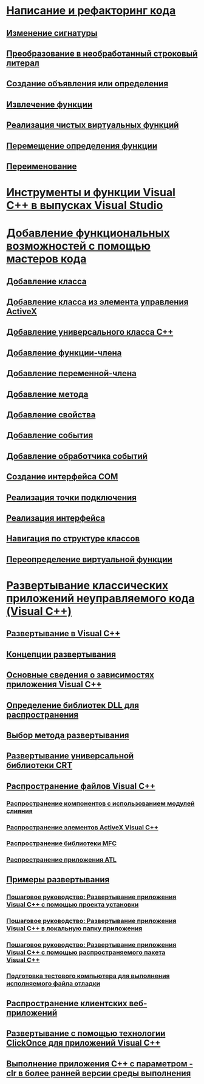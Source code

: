 # [Написание и рефакторинг кода](writing-and-refactoring-code-cpp.md)
## [Изменение сигнатуры](refactoring/change-signature.md)
## [Преобразование в необработанный строковый литерал](refactoring/convert-to-raw-string-literal.md)
## [Создание объявления или определения](refactoring/create-declaration-definition.md)
## [Извлечение функции](refactoring/extract-function.md)
## [Реализация чистых виртуальных функций](refactoring/implement-pure-virtuals.md)
## [Перемещение определения функции](refactoring/move-definition-location.md)
## [Переименование](refactoring/rename.md)
# [Инструменты и функции Visual C++ в выпусках Visual Studio](visual-cpp-tools-and-features-in-visual-studio-editions.md)
# [Добавление функциональных возможностей с помощью мастеров кода](adding-functionality-with-code-wizards-cpp.md)
## [Добавление класса](adding-a-class-visual-cpp.md)
## [Добавление класса из элемента управления ActiveX](adding-a-class-from-an-activex-control-visual-cpp.md)
## [Добавление универсального класса C++](adding-a-generic-cpp-class.md)
## [Добавление функции-члена](adding-a-member-function-visual-cpp.md)
## [Добавление переменной-члена](adding-a-member-variable-visual-cpp.md)
## [Добавление метода](adding-a-method-visual-cpp.md)
## [Добавление свойства](adding-a-property-visual-cpp.md)
## [Добавление события](adding-an-event-visual-cpp.md)
## [Добавление обработчика событий](adding-an-event-handler-visual-cpp.md)
## [Создание интерфейса COM](creating-a-com-interface-visual-cpp.md)
## [Реализация точки подключения](implementing-a-connection-point-visual-cpp.md)
## [Реализация интерфейса](implementing-an-interface-visual-cpp.md)
## [Навигация по структуре классов](navigating-the-class-structure-visual-cpp.md)
## [Переопределение виртуальной функции](overriding-a-virtual-function-visual-cpp.md)
# [Развертывание классических приложений неуправляемого кода (Visual C++)](deploying-native-desktop-applications-visual-cpp.md)
## [Развертывание в Visual C++](deployment-in-visual-cpp.md)
## [Концепции развертывания](deployment-concepts.md)
## [Основные сведения о зависимостях приложения Visual C++](understanding-the-dependencies-of-a-visual-cpp-application.md)
## [Определение библиотек DLL для распространения](determining-which-dlls-to-redistribute.md)
## [Выбор метода развертывания](choosing-a-deployment-method.md)
## [Развертывание универсальной библиотеки CRT](universal-crt-deployment.md)
## [Распространение файлов Visual C++](redistributing-visual-cpp-files.md)
### [Распространение компонентов с использованием модулей слияния](redistributing-components-by-using-merge-modules.md)
### [Распространение элементов ActiveX Visual C++](redistributing-visual-cpp-activex-controls.md)
### [Распространение библиотеки MFC](redistributing-the-mfc-library.md)
### [Распространение приложения ATL](redistributing-an-atl-application.md)
## [Примеры развертывания](deployment-examples.md)
### [Пошаговое руководство: Развертывание приложения Visual C++ с помощью проекта установки](walkthrough-deploying-a-visual-cpp-application-by-using-a-setup-project.md)
### [Пошаговое руководство: Развертывание приложения Visual C++ в локальную папку приложения](walkthrough-deploying-a-visual-cpp-application-to-an-application-local-folder.md)
### [Пошаговое руководство: Развертывание приложения Visual C++ с помощью распространяемого пакета Visual C++](deploying-visual-cpp-application-by-using-the-vcpp-redistributable-package.md)
### [Подготовка тестового компьютера для выполнения исполняемого файла отладки](preparing-a-test-machine-to-run-a-debug-executable.md)
## [Распространение клиентских веб-приложений](redistributing-web-client-applications.md)
## [Развертывание с помощью технологии ClickOnce для приложений Visual C++](clickonce-deployment-for-visual-cpp-applications.md)
## [Выполнение приложения C++ с параметром -clr в более ранней версии среды выполнения](running-a-cpp-clr-application-on-a-previous-runtime-version.md)
